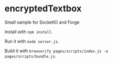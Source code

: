 encryptedTextbox
================

Small sample for SocketIO and Forge

Install with `npm install`.

Run it with `node server.js`.

Build it with `browserify pages/scripts/index.js -o pages/scripts/bundle.js`.
